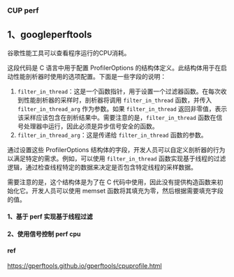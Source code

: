 ### CUP perf

## 1、googleperftools



谷歌性能工具可以查看程序运行的CPU消耗。



这段代码是 C 语言中用于配置 ProfilerOptions 的结构体定义。此结构体用于在启动性能剖析器时使用的选项配置。下面是一些字段的说明：

1. `filter_in_thread`：这是一个函数指针，用于设置一个过滤器函数。在每次收到性能剖析器的采样时，剖析器将调用 `filter_in_thread` 函数，并传入 `filter_in_thread_arg` 作为参数。如果 `filter_in_thread` 返回非零值，表示该采样应该包含在剖析结果中。需要注意的是，`filter_in_thread` 函数在信号处理器中运行，因此必须是异步信号安全的函数。
2. `filter_in_thread_arg`：这是传递给 `filter_in_thread` 函数的参数。

通过设置这些 ProfilerOptions 结构体的字段，开发人员可以自定义剖析器的行为以满足特定的需求。例如，可以使用 `filter_in_thread` 函数实现基于线程的过滤逻辑，通过检查线程特定的数据来决定是否包含特定线程的采样数据。

需要注意的是，这个结构体是为了在 C 代码中使用，因此没有提供构造函数来初始化它。开发人员可以使用 memset 函数将其填充为零，然后根据需要填充字段的值。









#### 1、基于 perf  实现基于线程过滤



#### 2、使用信号控制 perf cpu









#### ref

https://gperftools.github.io/gperftools/cpuprofile.html